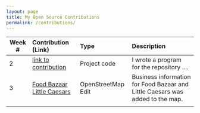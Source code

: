 ```yaml
---
layout: page
title: My Open Source Contributions
permalink: /contributions/
---
```


<!--
The first column, Contribution, must be a hyperlink to the actual contribution,
such as the Wikipedia edit or pull request, etc., with a suitable name.
Type of the contribution should be "Wikipedia edit", "OpenStreet Map feature",
"Project Documentation", "Project Code", "Blog Edit", etc.

The Description should include a brief summary of what you did.

Replace the first row below with your contribution and add new ones below it
following the same syntax.

-->





| Week #       | Contribution (Link)  | Type  | Description |
|---|:---|:---|:---|
|  2   | [link to contribution](https://github.com/stewartweiss/butterfly-network/blob/master/butterfly_edges.c)    | Project code    |   I wrote a program for the repository ....    |
|  3   |  [Food Bazaar](https://www.openstreetmap.org/changeset/81030270) [Little Caesars](https://www.openstreetmap.org/changeset/81051784)   |  OpenStreetMap Edit   |  Business information for Food Bazaar and Little Caesars was added to the map.   |
|     |     |     |      |
